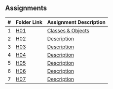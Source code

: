 ## Assignments

|  #  | Folder Link    | Assignment Description|
| :-: | ---------------| --------------------- |
|  1  | [H01](./H01)   |[Classes & Objects](./H01)   |
|  2  | [H02](./HO2)   |[Description](./HO2)   | 
|  3  | [H03](./H03)   |[Description](./H03)   |
|  4  | [H04](./H04)   |[Description](./H04)   |
|  5  | [H05](./H05)   |[Description](./H05)   |
|  6  | [H06](./H06)   |[Description](./H06)   |
|  7  | [H07](./H07)   |[Description](./H07)   |
